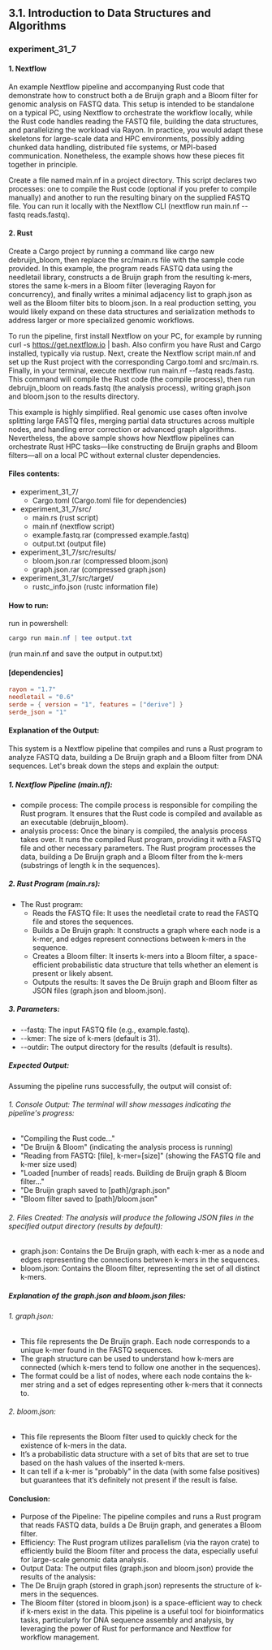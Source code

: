 ## 3.1. Introduction to Data Structures and Algorithms

### experiment_31_7

#### 1. Nextflow
An example Nextflow pipeline and accompanying Rust code that demonstrate how to construct both a de Bruijn graph and a Bloom filter for genomic analysis on FASTQ data. This setup is intended to be standalone on a typical PC, using Nextflow to orchestrate the workflow locally, while the Rust code handles reading the FASTQ file, building the data structures, and parallelizing the workload via Rayon. In practice, you would adapt these skeletons for large-scale data and HPC environments, possibly adding chunked data handling, distributed file systems, or MPI-based communication. Nonetheless, the example shows how these pieces fit together in principle.

Create a file named main.nf in a project directory. This script declares two processes: one to compile the Rust code (optional if you prefer to compile manually) and another to run the resulting binary on the supplied FASTQ file. You can run it locally with the Nextflow CLI (nextflow run main.nf --fastq reads.fastq).

#### 2. Rust
Create a Cargo project by running a command like cargo new debruijn_bloom, then replace the src/main.rs file with the sample code provided. In this example, the program reads FASTQ data using the needletail library, constructs a de Bruijn graph from the resulting k-mers, stores the same k-mers in a Bloom filter (leveraging Rayon for concurrency), and finally writes a minimal adjacency list to graph.json as well as the Bloom filter bits to bloom.json. In a real production setting, you would likely expand on these data structures and serialization methods to address larger or more specialized genomic workflows.

To run the pipeline, first install Nextflow on your PC, for example by running curl -s https://get.nextflow.io | bash. Also confirm you have Rust and Cargo installed, typically via rustup. Next, create the Nextflow script main.nf and set up the Rust project with the corresponding Cargo.toml and src/main.rs. Finally, in your terminal, execute nextflow run main.nf --fastq reads.fastq. This command will compile the Rust code (the compile process), then run debruijn_bloom on reads.fastq (the analysis process), writing graph.json and bloom.json to the results directory.

This example is highly simplified. Real genomic use cases often involve splitting large FASTQ files, merging partial data structures across multiple nodes, and handling error correction or advanced graph algorithms. Nevertheless, the above sample shows how Nextflow pipelines can orchestrate Rust HPC tasks—like constructing de Bruijn graphs and Bloom filters—all on a local PC without external cluster dependencies.

#### Files contents:
* experiment_31_7/
  * Cargo.toml (Cargo.toml file for dependencies)
* experiment_31_7/src/
  * main.rs (rust script)
  * main.nf (nextflow script)
  * example.fastq.rar (compressed example.fastq)
  * output.txt (output file)
* experiment_31_7/src/results/
  * bloom.json.rar (compressed bloom.json)
  * graph.json.rar (compressed graph.json)
* experiment_31_7/src/target/
  * rustc_info.json (rustc information file)

#### How to run:

run in powershell:

```powershell
cargo run main.nf | tee output.txt
```

(run main.nf  and save the output in output.txt)

#### [dependencies]

```toml
rayon = "1.7"
needletail = "0.6"
serde = { version = "1", features = ["derive"] }
serde_json = "1"
```

#### Explanation of the Output:
This system is a Nextflow pipeline that compiles and runs a Rust program to analyze FASTQ data, building a De Bruijn graph and a Bloom filter from DNA sequences. Let's break down the steps and explain the output:

##### 1. Nextflow Pipeline (main.nf):

* compile process: The compile process is responsible for compiling the Rust program. It ensures that the Rust code is compiled and available as an executable (debruijn_bloom).
* analysis process: Once the binary is compiled, the analysis process takes over. It runs the compiled Rust program, providing it with a FASTQ file and other necessary parameters. The Rust program processes the data, building a De Bruijn graph and a Bloom filter from the k-mers (substrings of length k in the sequences).

##### 2. Rust Program (main.rs):

* The Rust program:
  * Reads the FASTQ file: It uses the needletail crate to read the FASTQ file and stores the sequences.
  * Builds a De Bruijn graph: It constructs a graph where each node is a k-mer, and edges represent connections between k-mers in the sequence.
  * Creates a Bloom filter: It inserts k-mers into a Bloom filter, a space-efficient probabilistic data structure that tells whether an element is present or likely absent.
  * Outputs the results: It saves the De Bruijn graph and Bloom filter as JSON files (graph.json and bloom.json).

##### 3. Parameters:

* --fastq: The input FASTQ file (e.g., example.fastq).
* --kmer: The size of k-mers (default is 31).
* --outdir: The output directory for the results (default is results).

##### Expected Output:
Assuming the pipeline runs successfully, the output will consist of:

###### 1. Console Output: The terminal will show messages indicating the pipeline's progress:

* "Compiling the Rust code..."
* "De Bruijn & Bloom" (indicating the analysis process is running)
* "Reading from FASTQ: [file], k-mer=[size]" (showing the FASTQ file and k-mer size used)
* "Loaded [number of reads] reads. Building de Bruijn graph & Bloom filter..."
* "De Bruijn graph saved to [path]/graph.json"
* "Bloom filter saved to [path]/bloom.json"

###### 2. Files Created: The analysis will produce the following JSON files in the specified output directory (results by default):

* graph.json: Contains the De Bruijn graph, with each k-mer as a node and edges representing the connections between k-mers in the sequences.
* bloom.json: Contains the Bloom filter, representing the set of all distinct k-mers.

##### Explanation of the graph.json and bloom.json files:

###### 1. graph.json:

* This file represents the De Bruijn graph. Each node corresponds to a unique k-mer found in the FASTQ sequences.
* The graph structure can be used to understand how k-mers are connected (which k-mers tend to follow one another in the sequences).
* The format could be a list of nodes, where each node contains the k-mer string and a set of edges representing other k-mers that it connects to.

###### 2. bloom.json:

* This file represents the Bloom filter used to quickly check for the existence of k-mers in the data.
* It’s a probabilistic data structure with a set of bits that are set to true based on the hash values of the inserted k-mers.
* It can tell if a k-mer is "probably" in the data (with some false positives) but guarantees that it’s definitely not present if the result is false.

#### Conclusion:
* Purpose of the Pipeline: The pipeline compiles and runs a Rust program that reads FASTQ data, builds a De Bruijn graph, and generates a Bloom filter.
* Efficiency: The Rust program utilizes parallelism (via the rayon crate) to efficiently build the Bloom filter and process the data, especially useful for large-scale genomic data analysis.
* Output Data: The output files (graph.json and bloom.json) provide the results of the analysis:
* The De Bruijn graph (stored in graph.json) represents the structure of k-mers in the sequences.
* The Bloom filter (stored in bloom.json) is a space-efficient way to check if k-mers exist in the data.
This pipeline is a useful tool for bioinformatics tasks, particularly for DNA sequence assembly and analysis, by leveraging the power of Rust for performance and Nextflow for workflow management.




